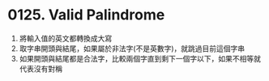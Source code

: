 # 0125. Valid Palindrome
1. 將輸入值的英文都轉換成大寫
2. 取字串開頭與結尾，如果屬於非法字(不是英數字)，就跳過目前這個字串
3. 如果開頭與結尾都是合法字，比較兩個字直到剩下一個字以下，如果不相等就代表沒有對稱

